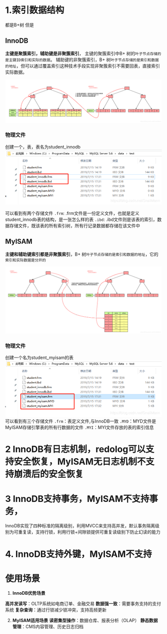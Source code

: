 # 1.索引数据结构
都是B+树
但是

## InnoDB
**主键是聚簇索引，辅助键是非聚簇索引**，
主键的聚簇索引中B+ 树的`叶子节点存储的是主键ID索引和实际的数据`。
辅助键的非聚簇索引，B+ 树`叶子节点存储的是索引和数据的地址`，但可以通过覆盖索引这种技术手段实现非聚簇索引不需要回表，直接索引实际数据。

![alt text](图片/image-3.png)
### 物理文件
创建一个，表，表名为student_innodb
![alt text](图片/image.png)

可以看到有两个存储文件
`.frm`:
.frm文件是一份定义文件，也就是定义student_innodb表的结构，是一张怎么样的表
`.ibd`:
.ibd文件则是该表的索引，数据存储文件，既该表的所有索引树，所有行记录数据都存储在该文件中

## MyISAM 

**主键和辅助键索引都是非聚簇索引**，B+ 树`叶子节点存储的是索引和数据的地址`，它的`索引和实际数据是分开的`

![alt text](图片/image-2.png)

### 物理文件
创建一个名为student_myisam的表
![alt text](图片/image-1.png)
可以看到有三个存储文件
`.frm`：表定义文件,与InnoDB一致
`.MYD`：MYD文件是MyISAM存储引擎表的所有行数据的文件
`.MYI`：MYI文件存放的表的索引信息

# 2 InnoDB有日志机制，redolog可以支持安全恢复，MyISAM无日志机制不支持崩溃后的安全恢复

# 3 InnoDB支持事务，MyISAM不支持事务，
InnoDB实现了四种标准的隔离级别，利用MVCC来支持高并发，默认事务隔离级别为可重复读，支持行锁，利用行锁+间隙锁提供可重复读级别下防止幻读的能力

# 4. InnoDB支持外键，MyISAM不支持


# 使用场景
1. **InnoDB优势场景**

**高并发读写**：OLTP系统如电商订单、金融交易
**数据强一致**：需要事务支持的支付系统
**复杂查询**：通过行锁减少锁冲突，支持高频更新

2. **MyISAM适用场景**
**读密集型操作**：数据仓库、报表分析（OLAP）
**静态数据管理**：CMS内容管理、历史日志归档